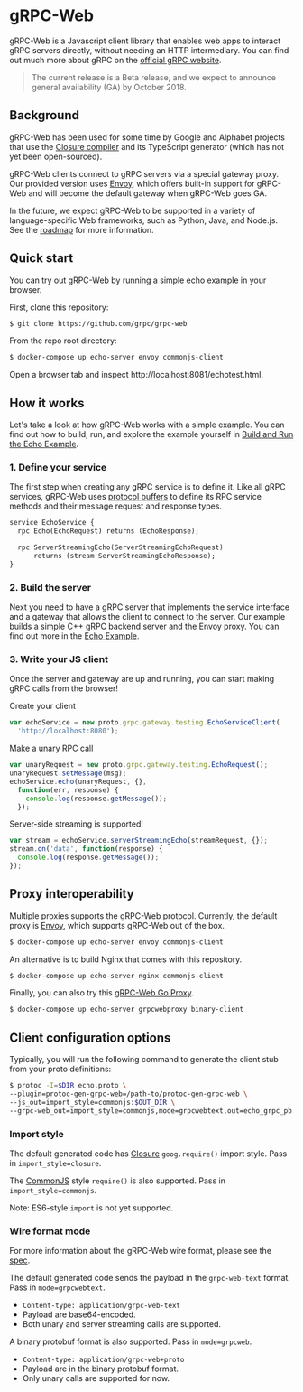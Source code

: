 # gRPC-Web

gRPC-Web is a Javascript client library that enables web apps to interact
gRPC servers directly, without needing an HTTP intermediary. You can find
out much more about gRPC on the [official gRPC website](https://grpc.io).

> The current release is a Beta release, and we expect to announce
> general availability (GA) by October 2018.

## Background

gRPC-Web has been used for some time by Google and Alphabet projects that
use the [Closure compiler](https://github.com/google/closure-compiler)
and its TypeScript generator (which has not yet been open-sourced).

gRPC-Web clients connect to gRPC servers via a special gateway proxy. Our
provided version uses [Envoy](https://www.envoyproxy.io/), which offers
built-in support for gRPC-Web and will become the default gateway when
gRPC-Web goes GA.

In the future, we expect gRPC-Web to be supported in a variety of
language-specific Web frameworks, such as Python, Java, and Node.js. See
the [roadmap](https://github.com/grpc/grpc-web/blob/master/ROADMAP.md)
for more information.

## Quick start

You can try out gRPC-Web by running a simple echo example in your browser.

First, clone this repository:

```sh
$ git clone https://github.com/grpc/grpc-web
```

From the repo root directory:

```sh
$ docker-compose up echo-server envoy commonjs-client
```

Open a browser tab and inspect http://localhost:8081/echotest.html.

## How it works

Let's take a look at how gRPC-Web works with a simple example. You can find out
how to build, run, and explore the example yourself in
[Build and Run the Echo Example](net/grpc/gateway/examples/echo).

### 1. Define your service

The first step when creating any gRPC service is to define it. Like all gRPC
services, gRPC-Web uses [protocol buffers](https://developers.google.com/protocol-buffers/)
to define its RPC service methods and their message request and response types.

```protobuf
service EchoService {
  rpc Echo(EchoRequest) returns (EchoResponse);

  rpc ServerStreamingEcho(ServerStreamingEchoRequest)
      returns (stream ServerStreamingEchoResponse);
}
```


### 2. Build the server

Next you need to have a gRPC server that implements the service interface and a
gateway that allows the client to connect to the server. Our example builds a
simple C++ gRPC backend server and the Envoy proxy. You can find out more in
the [Echo Example](net/grpc/gateway/examples/echo).



### 3. Write your JS client

Once the server and gateway are up and running, you can start making gRPC calls
from the browser!

Create your client

```js
var echoService = new proto.grpc.gateway.testing.EchoServiceClient(
  'http://localhost:8080');
```

Make a unary RPC call

```js
var unaryRequest = new proto.grpc.gateway.testing.EchoRequest();
unaryRequest.setMessage(msg);
echoService.echo(unaryRequest, {},
  function(err, response) {
    console.log(response.getMessage());
  });
```

Server-side streaming is supported!

```js
var stream = echoService.serverStreamingEcho(streamRequest, {});
stream.on('data', function(response) {
  console.log(response.getMessage());
});
```

## Proxy interoperability

Multiple proxies supports the gRPC-Web protocol. Currently, the default proxy
is [Envoy](https://www.envoyproxy.io), which supports gRPC-Web out of the box.

```sh
$ docker-compose up echo-server envoy commonjs-client
```

An alternative is to build Nginx that comes with this repository.

```sh
$ docker-compose up echo-server nginx commonjs-client
```

Finally, you can also try this [gRPC-Web Go Proxy](https://github.com/improbable-eng/grpc-web/tree/master/go/grpcwebproxy).

```sh
$ docker-compose up echo-server grpcwebproxy binary-client
```


## Client configuration options

Typically, you will run the following command to generate the client stub
from your proto definitions:

```sh
$ protoc -I=$DIR echo.proto \
--plugin=protoc-gen-grpc-web=/path-to/protoc-gen-grpc-web \
--js_out=import_style=commonjs:$OUT_DIR \
--grpc-web_out=import_style=commonjs,mode=grpcwebtext,out=echo_grpc_pb.js:$OUT_DIR
```


### Import style

The default generated code has [Closure](https://developers.google.com/closure/library/)
`goog.require()` import style. Pass in `import_style=closure`.

The [CommonJS](https://requirejs.org/docs/commonjs.html) style `require()` is
also supported. Pass in `import_style=commonjs`.


Note: ES6-style `import` is not yet supported.


### Wire format mode

For more information about the gRPC-Web wire format, please see the
[spec](https://github.com/grpc/grpc/blob/master/doc/PROTOCOL-WEB.md#protocol-differences-vs-grpc-over-http2).

The default generated code sends the payload in the `grpc-web-text` format.
Pass in `mode=grpcwebtext`.

  - `Content-type: application/grpc-web-text`
  - Payload are base64-encoded.
  - Both unary and server streaming calls are supported.

A binary protobuf format is also supported. Pass in `mode=grpcweb`.

  - `Content-type: application/grpc-web+proto`
  - Payload are in the binary protobuf format.
  - Only unary calls are supported for now.
